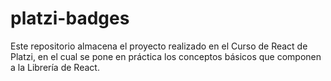 # platzi-badges
Este repositorio almacena el proyecto realizado en el Curso de React de Platzi, en el cual se pone en práctica los conceptos básicos que componen a la Librería de React.
